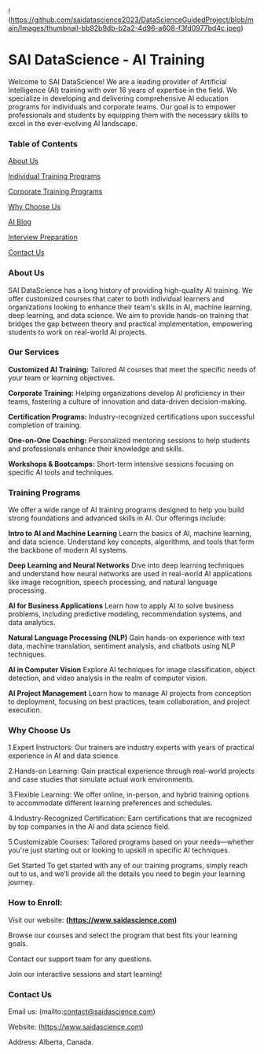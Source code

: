 !(https://github.com/saidatascience2023/DataScienceGuidedProject/blob/main/Images/thumbnail-bb92b9db-b2a2-4d96-a608-f3fd0977bd4c.jpeg)

# SAI DataScience - AI Training
Welcome to SAI DataScience! We are a leading provider of Artificial Intelligence (AI) training with over 16 years of expertise in the field. We specialize in developing and delivering comprehensive AI education programs for individuals and corporate teams. Our goal is to empower professionals and students by equipping them with the necessary skills to excel in the ever-evolving AI landscape.

### Table of Contents

[About Us](https://saidatascience.com/about-saidatascience/)

[Individual Training Programs](https://saidatascience.com/data-science-mastery-certification/)

[Corporate Training Programs](https://saidatascience.com/corporate-ai-training/)

[Why Choose Us](https://saidatascience.com/about-saidatascience/)

[AI Blog](https://saidatascience.com/ai-for-everyone-a-beginners-guide-to-artificial-intelligence/)

[Interview Preparation](https://saidatascience.com/ai-technical-interview-resources/)

[Contact Us](https://saidatascience.com/contact-us-now/)

### About Us
SAI DataScience has a long history of providing high-quality AI training. We offer customized courses that cater to both individual learners and organizations looking to enhance their team's skills in AI, machine learning, deep learning, and data science. We aim to provide hands-on training that bridges the gap between theory and practical implementation, empowering students to work on real-world AI projects.

### Our Services

**Customized AI Training:** Tailored AI courses that meet the specific needs of your team or learning objectives.

**Corporate Training:** Helping organizations develop AI proficiency in their teams, fostering a culture of innovation and data-driven decision-making.

**Certification Programs:** Industry-recognized certifications upon successful completion of training.

**One-on-One Coaching:** Personalized mentoring sessions to help students and professionals enhance their knowledge and skills.

**Workshops & Bootcamps:** Short-term intensive sessions focusing on specific AI tools and techniques.

### Training Programs
We offer a wide range of AI training programs designed to help you build strong foundations and advanced skills in AI. Our offerings include:

**Intro to AI and Machine Learning**
Learn the basics of AI, machine learning, and data science. Understand key concepts, algorithms, and tools that form the backbone of modern AI systems.

**Deep Learning and Neural Networks**
Dive into deep learning techniques and understand how neural networks are used in real-world AI applications like image recognition, speech processing, and natural language processing.

**AI for Business Applications**
Learn how to apply AI to solve business problems, including predictive modeling, recommendation systems, and data analytics.

**Natural Language Processing (NLP)**
Gain hands-on experience with text data, machine translation, sentiment analysis, and chatbots using NLP techniques.

**AI in Computer Vision**
Explore AI techniques for image classification, object detection, and video analysis in the realm of computer vision.

**AI Project Management**
Learn how to manage AI projects from conception to deployment, focusing on best practices, team collaboration, and project execution.

### Why Choose Us
1.Expert Instructors: Our trainers are industry experts with years of practical experience in AI and data science.

2.Hands-on Learning: Gain practical experience through real-world projects and case studies that simulate actual work environments.

3.Flexible Learning: We offer online, in-person, and hybrid training options to accommodate different learning preferences and schedules.

4.Industry-Recognized Certification: Earn certifications that are recognized by top companies in the AI and data science field.

5.Customizable Courses: Tailored programs based on your needs—whether you're just starting out or looking to upskill in specific AI techniques.

Get Started
To get started with any of our training programs, simply reach out to us, and we’ll provide all the details you need to begin your learning journey.

### How to Enroll:
Visit our website: **(https://www.saidascience.com)**

Browse our courses and select the program that best fits your learning goals.

Contact our support team for any questions.

Join our interactive sessions and start learning!

### Contact Us
Email us: (mailto:contact@saidascience.com)

Website: (https://www.saidascience.com)

Address: Alberta, Canada.
